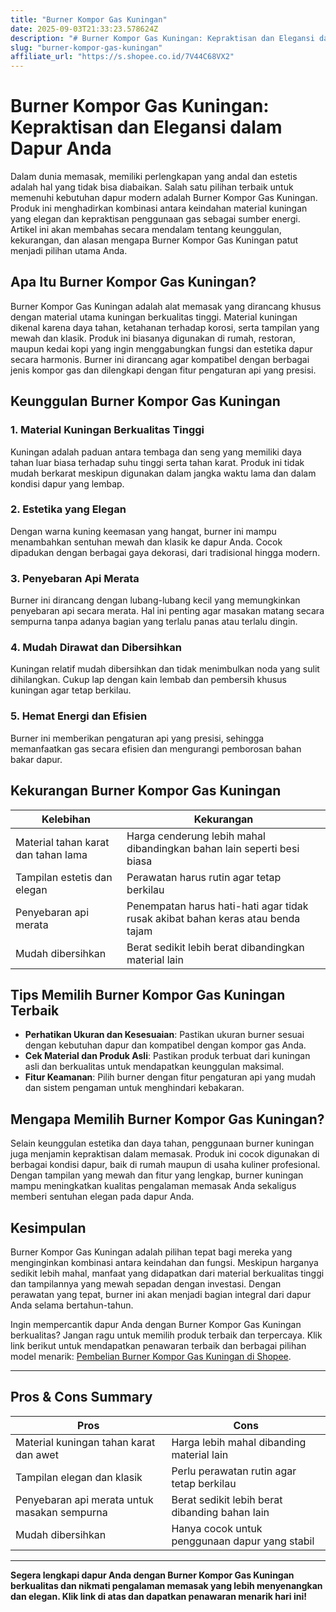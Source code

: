 ```yaml
---
title: "Burner Kompor Gas Kuningan"
date: 2025-09-03T21:33:23.578624Z
description: "# Burner Kompor Gas Kuningan: Kepraktisan dan Elegansi dalam Dapur Anda..."
slug: "burner-kompor-gas-kuningan"
affiliate_url: "https://s.shopee.co.id/7V44C68VX2"
---
```

# Burner Kompor Gas Kuningan: Kepraktisan dan Elegansi dalam Dapur Anda

Dalam dunia memasak, memiliki perlengkapan yang andal dan estetis adalah hal yang tidak bisa diabaikan. Salah satu pilihan terbaik untuk memenuhi kebutuhan dapur modern adalah Burner Kompor Gas Kuningan. Produk ini menghadirkan kombinasi antara keindahan material kuningan yang elegan dan kepraktisan penggunaan gas sebagai sumber energi. Artikel ini akan membahas secara mendalam tentang keunggulan, kekurangan, dan alasan mengapa Burner Kompor Gas Kuningan patut menjadi pilihan utama Anda.

## Apa Itu Burner Kompor Gas Kuningan?

Burner Kompor Gas Kuningan adalah alat memasak yang dirancang khusus dengan material utama kuningan berkualitas tinggi. Material kuningan dikenal karena daya tahan, ketahanan terhadap korosi, serta tampilan yang mewah dan klasik. Produk ini biasanya digunakan di rumah, restoran, maupun kedai kopi yang ingin menggabungkan fungsi dan estetika dapur secara harmonis. Burner ini dirancang agar kompatibel dengan berbagai jenis kompor gas dan dilengkapi dengan fitur pengaturan api yang presisi.

## Keunggulan Burner Kompor Gas Kuningan

### 1. Material Kuningan Berkualitas Tinggi
Kuningan adalah paduan antara tembaga dan seng yang memiliki daya tahan luar biasa terhadap suhu tinggi serta tahan karat. Produk ini tidak mudah berkarat meskipun digunakan dalam jangka waktu lama dan dalam kondisi dapur yang lembap.

### 2. Estetika yang Elegan
Dengan warna kuning keemasan yang hangat, burner ini mampu menambahkan sentuhan mewah dan klasik ke dapur Anda. Cocok dipadukan dengan berbagai gaya dekorasi, dari tradisional hingga modern.

### 3. Penyebaran Api Merata
Burner ini dirancang dengan lubang-lubang kecil yang memungkinkan penyebaran api secara merata. Hal ini penting agar masakan matang secara sempurna tanpa adanya bagian yang terlalu panas atau terlalu dingin.

### 4. Mudah Dirawat dan Dibersihkan
Kuningan relatif mudah dibersihkan dan tidak menimbulkan noda yang sulit dihilangkan. Cukup lap dengan kain lembab dan pembersih khusus kuningan agar tetap berkilau.

### 5. Hemat Energi dan Efisien
Burner ini memberikan pengaturan api yang presisi, sehingga memanfaatkan gas secara efisien dan mengurangi pemborosan bahan bakar dapur.

## Kekurangan Burner Kompor Gas Kuningan

| Kelebihan | Kekurangan |
| --- | --- |
| Material tahan karat dan tahan lama | Harga cenderung lebih mahal dibandingkan bahan lain seperti besi biasa |
| Tampilan estetis dan elegan | Perawatan harus rutin agar tetap berkilau |
| Penyebaran api merata | Penempatan harus hati-hati agar tidak rusak akibat bahan keras atau benda tajam |
| Mudah dibersihkan | Berat sedikit lebih berat dibandingkan material lain |

## Tips Memilih Burner Kompor Gas Kuningan Terbaik

- **Perhatikan Ukuran dan Kesesuaian**: Pastikan ukuran burner sesuai dengan kebutuhan dapur dan kompatibel dengan kompor gas Anda.
- **Cek Material dan Produk Asli**: Pastikan produk terbuat dari kuningan asli dan berkualitas untuk mendapatkan keunggulan maksimal.
- **Fitur Keamanan**: Pilih burner dengan fitur pengaturan api yang mudah dan sistem pengaman untuk menghindari kebakaran.

## Mengapa Memilih Burner Kompor Gas Kuningan?

Selain keunggulan estetika dan daya tahan, penggunaan burner kuningan juga menjamin kepraktisan dalam memasak. Produk ini cocok digunakan di berbagai kondisi dapur, baik di rumah maupun di usaha kuliner profesional. Dengan tampilan yang mewah dan fitur yang lengkap, burner kuningan mampu meningkatkan kualitas pengalaman memasak Anda sekaligus memberi sentuhan elegan pada dapur Anda.

## Kesimpulan

Burner Kompor Gas Kuningan adalah pilihan tepat bagi mereka yang menginginkan kombinasi antara keindahan dan fungsi. Meskipun harganya sedikit lebih mahal, manfaat yang didapatkan dari material berkualitas tinggi dan tampilannya yang mewah sepadan dengan investasi. Dengan perawatan yang tepat, burner ini akan menjadi bagian integral dari dapur Anda selama bertahun-tahun.

Ingin mempercantik dapur Anda dengan Burner Kompor Gas Kuningan berkualitas? Jangan ragu untuk memilih produk terbaik dan terpercaya. Klik link berikut untuk mendapatkan penawaran terbaik dan berbagai pilihan model menarik: [Pembelian Burner Kompor Gas Kuningan di Shopee](https://s.shopee.co.id/7V44C68VX2).

---

## Pros & Cons Summary

| Pros | Cons |
| --- | --- |
| Material kuningan tahan karat dan awet | Harga lebih mahal dibanding material lain |
| Tampilan elegan dan klasik | Perlu perawatan rutin agar tetap berkilau |
| Penyebaran api merata untuk masakan sempurna | Berat sedikit lebih berat dibanding bahan lain |
| Mudah dibersihkan | Hanya cocok untuk penggunaan dapur yang stabil |

---

**Segera lengkapi dapur Anda dengan Burner Kompor Gas Kuningan berkualitas dan nikmati pengalaman memasak yang lebih menyenangkan dan elegan. Klik link di atas dan dapatkan penawaran menarik hari ini!**